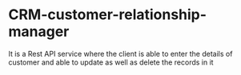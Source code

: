 # CRM-customer-relationship-manager
It is a Rest API service where the client is able to enter the details of customer and able to update as well as delete the records in it
